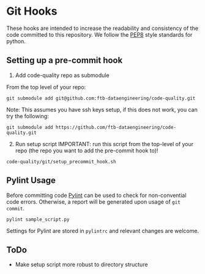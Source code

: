 # Git Hooks

These hooks are intended to increase the readability and consistency of the code committed to this repository. We follow the [PEP8](https://www.python.org/dev/peps/pep-0008/) style standards for python.


## Setting up a pre-commit hook

1) Add code-quality repo as submodule

From the top level of your repo:

```shell
git submodule add git@github.com:ftb-dataengineering/code-quality.git
```

Note: This assumes you have ssh keys setup, if this does not work, you can try the following:

```shell
git submodule add https://github.com/ftb-dataengineering/code-quality.git
```

2) Run setup script
IMPORTANT: run this script from the top-level of your repo (the repo you want to add the pre-commit hook to)!

```shell
code-quality/git/setup_precommit_hook.sh
```


## Pylint Usage

Before committing code [Pylint](http://www.pylint.org) can be used to check for non-convential code errors. Otherwise, a report will be generated upon usage of `git commit`.

```shell
pylint sample_script.py
```

Settings for Pylint are stored in `pylintrc` and relevant changes are welcome.


## ToDo

- Make setup script more robust to directory structure

